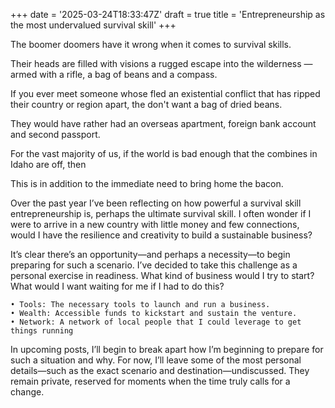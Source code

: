 +++
date = '2025-03-24T18:33:47Z'
draft = true
title = 'Entrepreneurship as the most undervalued survival skill'
+++

The boomer doomers have it wrong when it comes to survival skills.

Their heads are filled with visions a rugged escape into the wilderness — armed with a rifle, a bag of beans and a compass.

If you ever meet someone whose fled an existential conflict that has ripped their country or region apart, the don't want a bag of dried beans.

They would have rather had an overseas apartment, foreign bank account and second passport.

For the vast majority of us, if the world is bad enough that the combines in Idaho are off, then 

This is in addition to the immediate need to bring home the bacon.

Over the past year I’ve been reflecting on how powerful a survival skill entrepreneurship is, perhaps the ultimate survival skill. I often wonder if I were to arrive in a new country with little money and few connections, would I have the resilience and creativity to build a sustainable business?

It’s clear there’s an opportunity—and perhaps a necessity—to begin preparing for such a scenario. I’ve decided to take this challenge as a personal exercise in readiness. What kind of business would I try to start? What would I want waiting for me if I had to do this? 

    • Tools: The necessary tools to launch and run a business.
    • Wealth: Accessible funds to kickstart and sustain the venture.
    • Network: A network of local people that I could leverage to get things running

In upcoming posts, I’ll begin to break apart how I’m beginning to prepare for such a situation and why. For now, I’ll leave some of the most personal details—such as the exact scenario and destination—undiscussed. They remain private, reserved for moments when the time truly calls for a change.